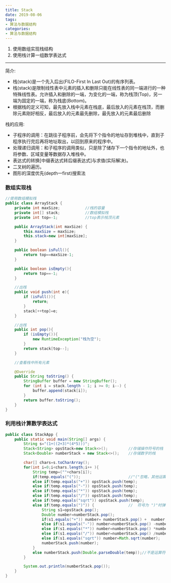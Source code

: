 ```yaml
---
title: Stack
date: 2019-08-06
tags:
- 算法与数据结构
categories:
- 算法与数据结构
---
```

1. 使用数组实现栈结构
2. 使用栈计算一组数学表达式<br/>
***
<!-- more -->
简介:
* 栈(stack)是一个先入后出(FILO-First In Last Out)的有序列表。
* 栈(stack)是限制线性表中元素的插入和删除只能在线性表的同一端进行的一种特殊线性表。允许插入和删除的一端，为变化的一端，称为栈顶(Top)，另一端为固定的一端，称为栈底(Bottom)。
* 根据栈的定义可知，最先放入栈中元素在栈底，最后放入的元素在栈顶，而删除元素刚好相反，最后放入的元素最先删除，最先放入的元素最后删除

栈的应用:
* 子程序的调用：在跳往子程序前，会先将下个指令的地址存到堆栈中，直到子程序执行完后再将地址取出，以回到原来的程序中。 	
* 处理递归调用：和子程序的调用类似，只是除了储存下一个指令的地址外，也将参数、区域变量等数据存入堆栈中。
* 表达式的转换\[中缀表达式转后缀表达式]与求值(实际解决)。
* 二叉树的遍历。
* 图形的深度优先(depth一first)搜索法

### 数组实现栈
```java
//使用数组模拟栈
public class ArrayStack {
    private int maxSize;           //栈的容量
    private int[] stack;           //数组模拟栈
    private int top=-1;            //top表示栈顶元素

    public ArrayStack(int maxSize) {
        this.maxSize = maxSize;
        this.stack=new int[maxSize];
    }

    public boolean isFull(){
        return top==maxSize-1;
    }

    public boolean isEmpty(){
        return top==-1;
    }

    //出栈
    public void push(int e){
        if (isFull()){
            return;
        }
        stack[++top]=e;
    }

    //出栈
    public int pop(){
        if (isEmpty()){
            new RuntimeException("栈为空");
        }
        return stack[top--];
    }

    //查看栈中所有元素

    @Override
    public String toString() {
        StringBuffer buffer = new StringBuffer();
        for (int i = stack.length - 1; i >= 0; i--) {
            buffer.append(stack[i]);
        }
        return buffer.toString();
    }
}
```

### 利用栈计算数学表达式
```java
public class StackApp {
    public static void main(String[] args) {
        String s="(1+((2+3)*(4*5)))";
        Stack<String> opsStack=new Stack<>();         //存储操作符号的栈
        Stack<Double> numberStack = new Stack<>();    //存储数字的栈

        char[] chars=s.toCharArray();
        for(int i=0;i<chars.length;i++ ){
            String temp=(""+chars[i]);
            if(temp.equals("("));                     //"("忽略，其他运算符入栈。
            else if(temp.equals("+")) opsStack.push(temp);
            else if(temp.equals("-")) opsStack.push(temp);
            else if(temp.equals("*")) opsStack.push(temp);
            else if(temp.equals("/")) opsStack.push(temp);
            else if(temp.equals("sqrt")) opsStack.push(temp);
            else if(temp.equals(")")) {               //  符号为 ")"时弹出运算符和操作数，计算结果并压入栈
                String s1=opsStack.pop();
                Double number=numberStack.pop();
                if(s1.equals("+")) number= numberStack.pop() +  number;
                else if(s1.equals("-")) number=numberStack.pop() -number;
                else if(s1.equals("*")) number=numberStack.pop() *number;
                else if(s1.equals("/")) number=numberStack.pop() /number;
                else if(s1.equals("sqrt")) number=Math.sqrt(number);
                numberStack.push(number);
            }
            else numberStack.push(Double.parseDouble(temp));//不是运算符或者括号时，作为double值压入栈
        }

        System.out.println(numberStack.pop());
    }
}

```
